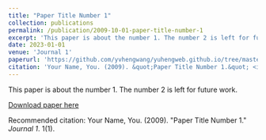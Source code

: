 ```yaml
---
title: "Paper Title Number 1"
collection: publications
permalink: /publication/2009-10-01-paper-title-number-1
excerpt: 'This paper is about the number 1. The number 2 is left for future work.'
date: 2023-01-01
venue: 'Journal 1'
paperurl: 'https://github.com/yvhengwang/yuhengweb.github.io/tree/master/files/paper1.pdf'
citation: 'Your Name, You. (2009). &quot;Paper Title Number 1.&quot; <i>Journal 1</i>. 1(1).'
---
```

This paper is about the number 1. The number 2 is left for future work.

[Download paper here](https://github.com/yvhengwang/yuhengweb.github.io/tree/master/files/paper1.pdf)

Recommended citation: Your Name, You. (2009). "Paper Title Number 1." <i>Journal 1</i>. 1(1).

